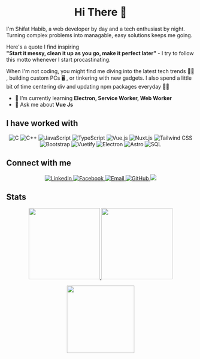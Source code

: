 <h1 align="center">Hi There 👋</h1>
I'm Shifat Habib, a web developer by day and a tech enthusiast by night. Turning complex problems into managable, easy solutions keeps me going.

Here's a quote I find inspiring </br>
                 **"Start it messy, clean it up as you go,  make it perfect later"** - I try to follow this motto whenever I start procastinating. 

When I'm not coding, you might find me diving into the latest tech trends 👨‍💻 , building custom PCs 🖥️ , or tinkering with new gadgets. I also spend a little bit of time centering div and updating npm packages everyday 🤷‍♂️
- 🌱 I’m currently learning **Electron, Service Worker, Web Worker**
- 💬 Ask me about **Vue Js**

## I have worked with

<p align="center">
  <img src="https://img.shields.io/badge/C-A8B9CC?style=for-the-badge&logo=c&logoColor=white" alt="C" />
  <img src="https://img.shields.io/badge/C++-00599C?style=for-the-badge&logo=c%2B%2B&logoColor=white" alt="C++" />
  <img src="https://img.shields.io/badge/JavaScript-F7DF1E?style=for-the-badge&logo=javascript&logoColor=black" alt="JavaScript" />
  <img src="https://img.shields.io/badge/TypeScript-007ACC?style=for-the-badge&logo=typescript&logoColor=white" alt="TypeScript" />
  <img src="https://img.shields.io/badge/Vue.js-35495E?style=for-the-badge&logo=vue.js&logoColor=4FC08D" alt="Vue.js" />
  <img src="https://img.shields.io/badge/Nuxt.js-00C58E?style=for-the-badge&logo=nuxt.js&logoColor=white" alt="Nuxt.js" />
  <img src="https://img.shields.io/badge/Tailwind_CSS-38B2AC?style=for-the-badge&logo=tailwind-css&logoColor=white" alt="Tailwind CSS" />
  <img src="https://img.shields.io/badge/Bootstrap-563D7C?style=for-the-badge&logo=bootstrap&logoColor=white" alt="Bootstrap" />
  <img src="https://img.shields.io/badge/Vuetify-1867C0?style=for-the-badge&logo=vuetify&logoColor=white" alt="Vuetify" />
  <img src="https://img.shields.io/badge/Electron-47848F?style=for-the-badge&logo=electron&logoColor=white" alt="Electron" />
  <img src="https://img.shields.io/badge/Astro-FF5A03?style=for-the-badge&logo=astro&logoColor=white" alt="Astro" />
  <img src="https://img.shields.io/badge/SQL-003B57?style=for-the-badge&logo=sql&logoColor=white" alt="SQL" />
</p>

## Connect with me

<p align="center">
  <a href="https://linkedin.com/in/shifat-habib-919b40159/">
    <img src="https://img.shields.io/badge/LinkedIn-0077B5?style=for-the-badge&logo=linkedin&logoColor=white" alt="LinkedIn" />
  </a>
  <a href="https://www.facebook.com/shifat.habib.3">
    <img src="https://img.shields.io/badge/Facebook-1877F2?style=for-the-badge&logo=facebook&logoColor=white" alt="Facebook" />
  </a>
  <a href="mailto:shifat514@gmail.com">
    <img src="https://img.shields.io/badge/Email-D14836?style=for-the-badge&logo=gmail&logoColor=white" alt="Email" />
  </a>
  <a href="https://github.com/shifat514">
    <img src="https://img.shields.io/badge/GitHub-181717?style=for-the-badge&logo=github&logoColor=white" alt="GitHub" />
  </a>
    <a href="https://x.com/habib_shifat">
    <img src="https://img.shields.io/badge/X-000000?style=for-the-badge&logo=x&logoColor=white">
  </a>  	
</p>

## Stats

<p align="center"> 
  <a href="https://github.com/shifat514/github-readme-stats">
    <img height="190" src="https://github-readme-stats.vercel.app/api?username=shifat514&theme=radical&show_icons=true&hide_border=true" />
  </a>
  <a href="https://github.com/shifat514/github-readme-stats" align=center>
       <img height="190" src="https://github-readme-stats.vercel.app/api/top-langs/?username=shifat514&theme=radical&layout=compact&hide_border=true" />
  </a>
</p>

<p align="center">   
  <a href="https://leetcode.com/u/shifat514/">
   <img height="180" src="https://leetcard.jacoblin.cool/shifat514?theme=dark">
  </a>
</p>






